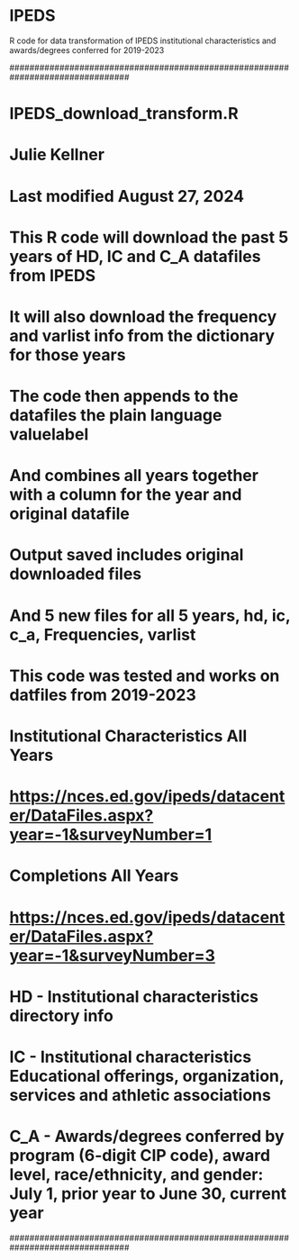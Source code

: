 # IPEDS
R code for data transformation of IPEDS institutional characteristics and awards/degrees conferred for 2019-2023


################################################################################

# IPEDS_download_transform.R
# Julie Kellner
# Last modified August 27, 2024

# This R code will download the past 5 years of HD, IC and C_A datafiles from IPEDS
# It will also download the frequency and varlist info from the dictionary for those years

# The code then appends to the datafiles the plain language valuelabel
# And combines all years together with a column for the year and original datafile

# Output saved includes original downloaded files
# And 5 new files for all 5 years, hd, ic, c_a, Frequencies, varlist

# This code was tested and works on datfiles from 2019-2023

# Institutional Characteristics All Years
# https://nces.ed.gov/ipeds/datacenter/DataFiles.aspx?year=-1&surveyNumber=1
# Completions All Years
# https://nces.ed.gov/ipeds/datacenter/DataFiles.aspx?year=-1&surveyNumber=3

# HD - Institutional characteristics directory info
# IC - Institutional characteristics Educational offerings, organization, services and athletic associations
# C_A - Awards/degrees conferred by program (6-digit CIP code), award level, race/ethnicity, and gender: July 1, prior year to June 30, current year

################################################################################
